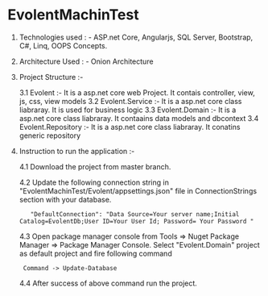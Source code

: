 # EvolentMachinTest

1. Technologies used : - ASP.net Core, Angularjs, SQL Server, Bootstrap, C#, Linq, OOPS Concepts.

2. Architecture Used : - Onion Architecture

3. Project Structure :- 

      3.1 Evolent :- It is a asp.net core web Project. It contais controller, view, js, css, view models
      3.2 Evolent.Service :- It is a asp.net core class liabraray. It is used for business logic
      3.3 Evolent.Domain :- It is a asp.net core class liabraray. It contaains data models and dbcontext
      3.4 Evolent.Repository :- It is a asp.net core class liabraray. It conatins generic repository
      
4. Instruction to run the application :-
  
    4.1 Download the project from master branch.
    
    4.2 Update the following connection string in "EvolentMachinTest/Evolent/appsettings.json" file in ConnectionStrings section with your database.
    
          "DefaultConnection": "Data Source=Your server name;Initial Catalog=EvolentDb;User ID=Your User Id; Password= Your Password "
    
    4.3 Open package manager console from Tools => Nuget Package Manager => Package Manager Console. Select "Evolent.Domain" project as default project and fire following command
    
        Command -> Update-Database
        
    4.4 After success of above command run the project.
    
    
    
   
    
        
